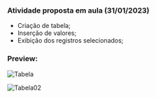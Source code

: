 <h3>Atividade proposta em aula (31/01/2023)</h3>

- Criação de tabela;
- Inserção de valores;
- Exibição dos registros selecionados;

<h3>Preview:</h3>

![Tabela](https://user-images.githubusercontent.com/118065155/216791194-c8d0730b-7f55-4719-9968-e60c867f75c4.png)

![Tabela02](https://user-images.githubusercontent.com/118065155/216791376-7b103f5e-ea4d-4ce6-880c-6761085b3b0c.png)
